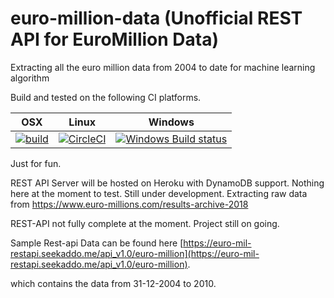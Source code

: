 # euro-million-data (Unofficial REST API for EuroMillion Data)
Extracting all the euro million data from 2004 to date for machine learning algorithm

Build and tested on the following CI platforms.

| OSX | Linux | Windows |
| --- | ----- | ------- |
| [![build](https://img.shields.io/travis/seekaddo/euro-million-data.svg)](https://travis-ci.org/seekaddo/euro-million-data) | [![CircleCI](https://circleci.com/gh/seekaddo/euro-million-data.svg?style=svg)](https://circleci.com/gh/seekaddo/euro-million-data) | [![Windows Build status](https://ci.appveyor.com/api/projects/status/b8tmv0ofpqjv4bld/branch/master?svg=true)](https://ci.appveyor.com/project/seekaddo/euro-million-data/branch/master) |

Just for fun.

REST API Server will be hosted on Heroku with DynamoDB support.
Nothing here at the moment to test. Still under development.
Extracting raw data from https://www.euro-millions.com/results-archive-2018


REST-API not fully complete at the moment. Project still on going.

Sample Rest-api Data can be found here 
[https://euro-mil-restapi.seekaddo.me/api_v1.0/euro-million](https://euro-mil-restapi.seekaddo.me/api_v1.0/euro-million).

which contains the data from 31-12-2004 to 2010.